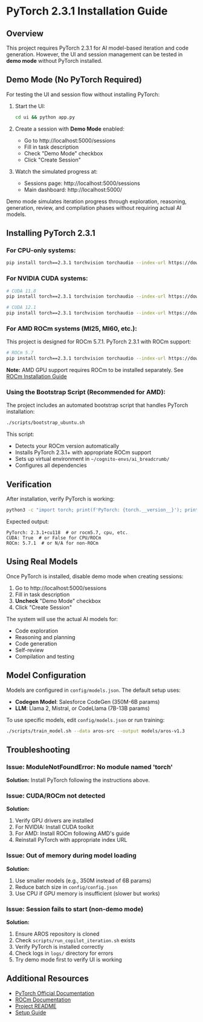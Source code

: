 # PyTorch 2.3.1 Installation Guide

## Overview

This project requires PyTorch 2.3.1 for AI model-based iteration and code generation. However, the UI and session management can be tested in **demo mode** without PyTorch installed.

## Demo Mode (No PyTorch Required)

For testing the UI and session flow without installing PyTorch:

1. Start the UI:
   ```bash
   cd ui && python app.py
   ```

2. Create a session with **Demo Mode** enabled:
   - Go to http://localhost:5000/sessions
   - Fill in task description
   - Check "Demo Mode" checkbox
   - Click "Create Session"

3. Watch the simulated progress at:
   - Sessions page: http://localhost:5000/sessions
   - Main dashboard: http://localhost:5000/

Demo mode simulates iteration progress through exploration, reasoning, generation, review, and compilation phases without requiring actual AI models.

## Installing PyTorch 2.3.1

### For CPU-only systems:

```bash
pip install torch==2.3.1 torchvision torchaudio --index-url https://download.pytorch.org/whl/cpu
```

### For NVIDIA CUDA systems:

```bash
# CUDA 11.8
pip install torch==2.3.1 torchvision torchaudio --index-url https://download.pytorch.org/whl/cu118

# CUDA 12.1
pip install torch==2.3.1 torchvision torchaudio --index-url https://download.pytorch.org/whl/cu121
```

### For AMD ROCm systems (MI25, MI60, etc.):

This project is designed for ROCm 5.7.1. PyTorch 2.3.1 with ROCm support:

```bash
# ROCm 5.7
pip install torch==2.3.1 torchvision torchaudio --index-url https://download.pytorch.org/whl/rocm5.7
```

**Note:** AMD GPU support requires ROCm to be installed separately. See [ROCm Installation Guide](https://rocmdocs.amd.com/en/latest/Installation_Guide/Installation-Guide.html)

### Using the Bootstrap Script (Recommended for AMD):

The project includes an automated bootstrap script that handles PyTorch installation:

```bash
./scripts/bootstrap_ubuntu.sh
```

This script:
- Detects your ROCm version automatically
- Installs PyTorch 2.3.1+ with appropriate ROCm support
- Sets up virtual environment in `~/cognito-envs/ai_breadcrumb/`
- Configures all dependencies

## Verification

After installation, verify PyTorch is working:

```bash
python3 -c "import torch; print(f'PyTorch: {torch.__version__}'); print(f'CUDA: {torch.cuda.is_available()}'); print(f'ROCm: {torch.version.hip if hasattr(torch.version, \"hip\") else \"N/A\"}')"
```

Expected output:
```
PyTorch: 2.3.1+cu118  # or rocm5.7, cpu, etc.
CUDA: True  # or False for CPU/ROCm
ROCm: 5.7.1  # or N/A for non-ROCm
```

## Using Real Models

Once PyTorch is installed, disable demo mode when creating sessions:

1. Go to http://localhost:5000/sessions
2. Fill in task description
3. **Uncheck** "Demo Mode" checkbox
4. Click "Create Session"

The system will use the actual AI models for:
- Code exploration
- Reasoning and planning
- Code generation
- Self-review
- Compilation and testing

## Model Configuration

Models are configured in `config/models.json`. The default setup uses:

- **Codegen Model**: Salesforce CodeGen (350M-6B params)
- **LLM**: Llama 2, Mistral, or CodeLlama (7B-13B params)

To use specific models, edit `config/models.json` or run training:

```bash
./scripts/train_model.sh --data aros-src --output models/aros-v1.3
```

## Troubleshooting

### Issue: ModuleNotFoundError: No module named 'torch'

**Solution:** Install PyTorch following the instructions above.

### Issue: CUDA/ROCm not detected

**Solution:** 
1. Verify GPU drivers are installed
2. For NVIDIA: Install CUDA toolkit
3. For AMD: Install ROCm following AMD's guide
4. Reinstall PyTorch with appropriate index URL

### Issue: Out of memory during model loading

**Solution:**
1. Use smaller models (e.g., 350M instead of 6B params)
2. Reduce batch size in `config/config.json`
3. Use CPU if GPU memory is insufficient (slower but works)

### Issue: Session fails to start (non-demo mode)

**Solution:**
1. Ensure AROS repository is cloned
2. Check `scripts/run_copilot_iteration.sh` exists
3. Verify PyTorch is installed correctly
4. Check logs in `logs/` directory for errors
5. Try demo mode first to verify UI is working

## Additional Resources

- [PyTorch Official Documentation](https://pytorch.org/docs/stable/index.html)
- [ROCm Documentation](https://rocmdocs.amd.com/)
- [Project README](README.md)
- [Setup Guide](SETUP.md)
